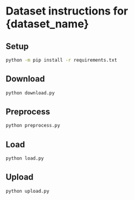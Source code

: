 # Dataset instructions for {dataset_name}

## Setup

```bash
python -m pip install -r requirements.txt
```

## Download

```bash
python download.py
```

## Preprocess

```bash
python preprocess.py
```

## Load

```bash
python load.py
```

## Upload

```bash
python upload.py
```
